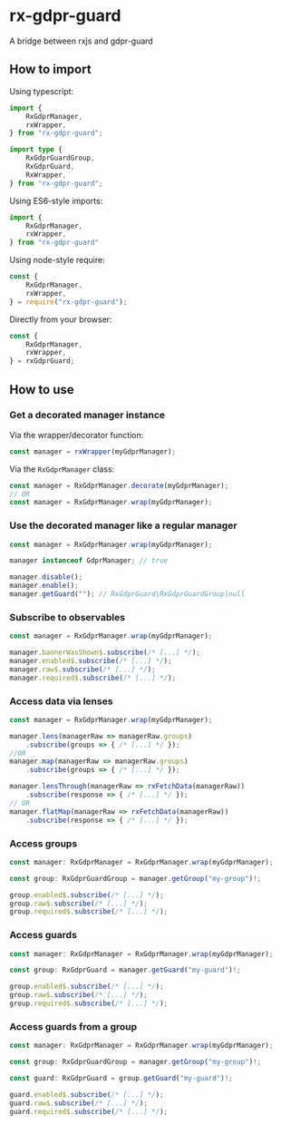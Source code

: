 # rx-gdpr-guard

A bridge between rxjs and gdpr-guard

## How to import

Using typescript:

```typescript
import {
	RxGdprManager,
	rxWrapper,
} from "rx-gdpr-guard";

import type {
	RxGdprGuardGroup,
	RxGdprGuard,
	RxWrapper,
} from "rx-gdpr-guard";
```

Using ES6-style imports:

```javascript
import {
	RxGdprManager,
	rxWrapper,
} from "rx-gdpr-guard"
```

Using node-style require:

```javascript
const {
	RxGdprManager,
	rxWrapper,
} = require("rx-gdpr-guard");
```

Directly from your browser:

```javascript
const {
	RxGdprManager,
	rxWrapper,
} = rxGdprGuard;
```

## How to use

### Get a decorated manager instance

Via the wrapper/decorator function:

```javascript
const manager = rxWrapper(myGdprManager);
```

Via the `RxGdprManager` class:

```javascript
const manager = RxGdprManager.decorate(myGdprManager);
// OR
const manager = RxGdprManager.wrap(myGdprManager);
```

### Use the decorated manager like a regular manager

```javascript
const manager = RxGdprManager.wrap(myGdprManager);

manager instanceof GdprManager; // true

manager.disable();
manager.enable();
manager.getGuard(""); // RxGdprGuard|RxGdprGuardGroup|null
```

### Subscribe to observables

```javascript
const manager = RxGdprManager.wrap(myGdprManager);

manager.bannerWasShown$.subscribe(/* [...] */);
manager.enabled$.subscribe(/* [...] */);
manager.raw$.subscribe(/* [...] */);
manager.required$.subscribe(/* [...] */);
```

### Access data via lenses

```javascript
const manager = RxGdprManager.wrap(myGdprManager);

manager.lens(managerRaw => managerRaw.groups)
	.subscribe(groups => { /* [...] */ });
//OR
manager.map(managerRaw => managerRaw.groups)
	.subscribe(groups => { /* [...] */ });

manager.lensThrough(managerRaw => rxFetchData(managerRaw))
	.subscribe(response => { /* [...] */ });
// OR
manager.flatMap(managerRaw => rxFetchData(managerRaw))
	.subscribe(response => { /* [...] */ });
```

### Access groups

```typescript
const manager: RxGdprManager = RxGdprManager.wrap(myGdprManager);

const group: RxGdprGuardGroup = manager.getGroup("my-group")!;

group.enabled$.subscribe(/* [...] */);
group.raw$.subscribe(/* [...] */);
group.required$.subscribe(/* [...] */);
```

### Access guards

```typescript
const manager: RxGdprManager = RxGdprManager.wrap(myGdprManager);

const group: RxGdprGuard = manager.getGuard("my-guard")!;

group.enabled$.subscribe(/* [...] */);
group.raw$.subscribe(/* [...] */);
group.required$.subscribe(/* [...] */);
```

### Access guards from a group

```typescript
const manager: RxGdprManager = RxGdprManager.wrap(myGdprManager);

const group: RxGdprGuardGroup = manager.getGroup("my-group")!;

const guard: RxGdprGuard = group.getGuard("my-guard")!;

guard.enabled$.subscribe(/* [...] */);
guard.raw$.subscribe(/* [...] */);
guard.required$.subscribe(/* [...] */);
```
